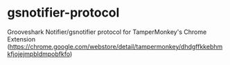 gsnotifier-protocol
===================

Grooveshark Notifier/gsnotifier protocol for TamperMonkey's Chrome Extension (https://chrome.google.com/webstore/detail/tampermonkey/dhdgffkkebhmkfjojejmpbldmpobfkfo)
